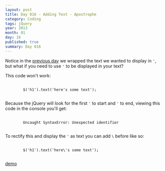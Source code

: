 ```yaml
---
layout: post
title: Day 016 - Adding Text - Apostrophe
category: Coding
tags: jQuery
year: 2013
month: 01
day: 16
published: true
summary: Day 016
---
```


Notice in the [previous day](/Day-015) we wrapped the text we wanted to display in `'`, but what if you need to use `'` to be displayed in your text?

This code won't work:

<pre class="language-javascript">
	<code>
		$('h1').text('here's some text');
	</code>
</pre>


Because the jQuery will look for the first `'` to start and `'` to end, viewing this code in the console you'll get:

<pre class="language-javascript">
	<code>
		Uncaught SyntaxError: Unexpected identifier
	</code>
</pre>


To rectify this and display the `'` as text you can add `\` before like so:

<pre class="language-javascript">
	<code>
		$('h1').text('here\'s some text');
	</code>
</pre>


[demo](/demos/Day-016.html)